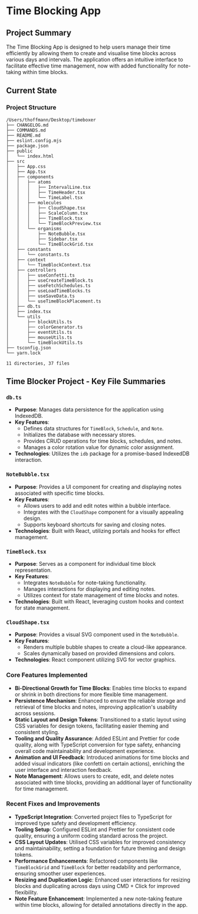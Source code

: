 # Time Blocking App

## Project Summary

The Time Blocking App is designed to help users manage their time efficiently by allowing them to create and visualise time blocks across various days and intervals. The application offers an intuitive interface to facilitate effective time management, now with added functionality for note-taking within time blocks.

## Current State

### Project Structure

```
/Users/thoffmann/Desktop/timeboxer
├── CHANGELOG.md
├── COMMANDS.md
├── README.md
├── eslint.config.mjs
├── package.json
├── public
│   └── index.html
├── src
│   ├── App.css
│   ├── App.tsx
│   ├── components
│   │   ├── atoms
│   │   │   ├── IntervalLine.tsx
│   │   │   ├── TimeHeader.tsx
│   │   │   └── TimeLabel.tsx
│   │   ├── molecules
│   │   │   ├── CloudShape.tsx
│   │   │   ├── ScaleColumn.tsx
│   │   │   ├── TimeBlock.tsx
│   │   │   └── TimeBlockPreview.tsx
│   │   └── organisms
│   │       ├── NoteBubble.tsx
│   │       ├── Sidebar.tsx
│   │       └── TimeBlockGrid.tsx
│   ├── constants
│   │   └── constants.ts
│   ├── context
│   │   └── TimeBlockContext.tsx
│   ├── controllers
│   │   ├── useConfetti.ts
│   │   ├── useCreateTimeBlock.ts
│   │   ├── useFetchSchedules.ts
│   │   ├── useLoadTimeBlocks.ts
│   │   ├── useSaveData.ts
│   │   └── useTimeBlockPlacement.ts
│   ├── db.ts
│   ├── index.tsx
│   └── utils
│       ├── blockUtils.ts
│       ├── colorGenerator.ts
│       ├── eventUtils.ts
│       ├── mouseUtils.ts
│       └── timeBlockUtils.ts
├── tsconfig.json
└── yarn.lock

11 directories, 37 files
```

## Time Blocker Project - Key File Summaries

### `db.ts`

-   **Purpose**: Manages data persistence for the application using IndexedDB.
-   **Key Features**:
    -   Defines data structures for `TimeBlock`, `Schedule`, and `Note`.
    -   Initializes the database with necessary stores.
    -   Provides CRUD operations for time blocks, schedules, and notes.
    -   Manages a color rotation value for dynamic color assignment.
-   **Technologies**: Utilizes the `idb` package for a promise-based IndexedDB interaction.

### `NoteBubble.tsx`

-   **Purpose**: Provides a UI component for creating and displaying notes associated with specific time blocks.
-   **Key Features**:
    -   Allows users to add and edit notes within a bubble interface.
    -   Integrates with the `CloudShape` component for a visually appealing design.
    -   Supports keyboard shortcuts for saving and closing notes.
-   **Technologies**: Built with React, utilizing portals and hooks for effect management.

### `TimeBlock.tsx`

-   **Purpose**: Serves as a component for individual time block representation.
-   **Key Features**:
    -   Integrates `NoteBubble` for note-taking functionality.
    -   Manages interactions for displaying and editing notes.
    -   Utilizes context for state management of time blocks and notes.
-   **Technologies**: Built with React, leveraging custom hooks and context for state management.

### `CloudShape.tsx`

-   **Purpose**: Provides a visual SVG component used in the `NoteBubble`.
-   **Key Features**:
    -   Renders multiple bubble shapes to create a cloud-like appearance.
    -   Scales dynamically based on provided dimensions and colors.
-   **Technologies**: React component utilizing SVG for vector graphics.

### Core Features Implemented

-   **Bi-Directional Growth for Time Blocks**: Enables time blocks to expand or shrink in both directions for more flexible time management.
-   **Persistence Mechanism**: Enhanced to ensure the reliable storage and retrieval of time blocks and notes, improving application's usability across sessions.
-   **Static Layout and Design Tokens**: Transitioned to a static layout using CSS variables for design tokens, facilitating easier theming and consistent styling.
-   **Tooling and Quality Assurance**: Added ESLint and Prettier for code quality, along with TypeScript conversion for type safety, enhancing overall code maintainability and development experience.
-   **Animation and UI Feedback**: Introduced animations for time blocks and added visual indicators (like confetti on certain actions), enriching the user interface and interaction feedback.
-   **Note Management**: Allows users to create, edit, and delete notes associated with time blocks, providing an additional layer of functionality for time management.

### Recent Fixes and Improvements

-   **TypeScript Integration**: Converted project files to TypeScript for improved type safety and development efficiency.
-   **Tooling Setup**: Configured ESLint and Prettier for consistent code quality, ensuring a uniform coding standard across the project.
-   **CSS Layout Updates**: Utilised CSS variables for improved consistency and maintainability, setting a foundation for future theming and design tokens.
-   **Performance Enhancements**: Refactored components like `TimeBlockGrid` and `TimeBlock` for better readability and performance, ensuring smoother user experiences.
-   **Resizing and Duplication Logic**: Enhanced user interactions for resizing blocks and duplicating across days using CMD + Click for improved flexibility.
-   **Note Feature Enhancement**: Implemented a new note-taking feature within time blocks, allowing for detailed annotations directly in the app.
